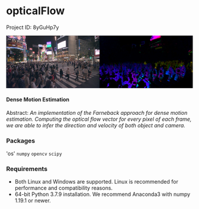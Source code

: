 # opticalFlow

Project ID: 8yGuHp7y

![alt text](https://github.com/epoch-rand/opticalFlow/blob/main/sample.png?raw=true)

#### Dense Motion Estimation
Abstract: *An implementation of the Farneback approach for dense motion estimation. Computing the optical flow vector for every pixel of each frame, we are able to infer the direction and velocity of both object and camera.*

### Packages

'os' `numpy` `opencv` `scipy`

### Requirements

- Both Linux and Windows are supported. Linux is recommended for performance and compatibility reasons.
- 64-bit Python 3.7.9 installation. We recommend Anaconda3 with numpy 1.19.1 or newer.
